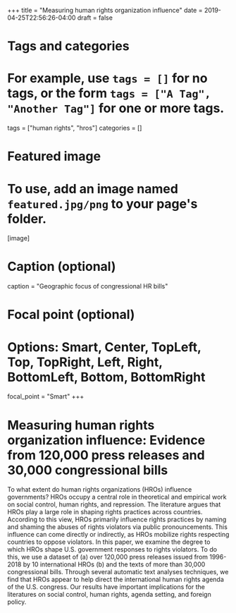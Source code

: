 +++
title = "Measuring human rights organization influence"
date = 2019-04-25T22:56:26-04:00
draft = false

# Tags and categories
# For example, use `tags = []` for no tags, or the form `tags = ["A Tag", "Another Tag"]` for one or more tags.
tags = ["human rights", "hros"]
categories = []

# Featured image
# To use, add an image named `featured.jpg/png` to your page's folder. 
[image]
  # Caption (optional)
  caption = "Geographic focus of congressional HR bills"

  # Focal point (optional)
  # Options: Smart, Center, TopLeft, Top, TopRight, Left, Right, BottomLeft, Bottom, BottomRight
  focal_point = "Smart"
+++

# Measuring human rights organization influence: Evidence from 120,000 press releases and 30,000 congressional bills


To what extent do human rights organizations (HROs) influence governments? HROs occupy a central role in theoretical and empirical work on social control, human rights, and repression. The literature argues that HROs play a large role in shaping rights practices across countries. According to this view, HROs primarily influence rights practices by naming and shaming the abuses of rights violators via public pronouncements. This influence can come directly or indirectly, as HROs mobilize rights respecting countries to oppose violators. In this paper, we examine the degree to which HROs shape U.S. government responses to rights violators. To do this, we use a dataset of (a) over 120,000 press releases issued from 1996-2018 by 10 international HROs (b) and the texts of more than 30,000 congressional bills. Through several automatic text analyses techniques, we find that HROs appear to help direct the international human rights agenda of the U.S. congress. Our results have important implications for the literatures on social control, human rights, agenda setting, and foreign policy.